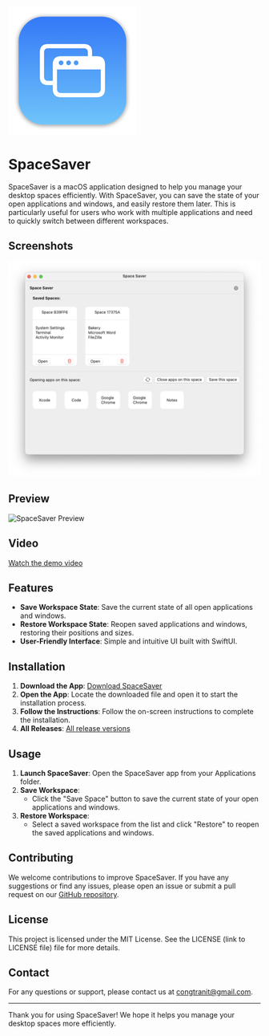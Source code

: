 ![SpaceSaver Logo](docs/mac256.png)

# SpaceSaver

SpaceSaver is a macOS application designed to help you manage your desktop spaces efficiently. With SpaceSaver, you can save the state of your open applications and windows, and easily restore them later. This is particularly useful for users who work with multiple applications and need to quickly switch between different workspaces.

## Screenshots

![SpaceSaver Main Screen](docs/Screenshot%202024-11-08%20at%2016.35.18.png)

## Preview

![SpaceSaver Preview](docs/SpaceSaver%202024-11-08%20at%2016.32.07.gif)

## Video

[Watch the demo video](docs/Screen%20Recording%202024-11-08%20at%2011.36.52.mov)

## Features

- **Save Workspace State**: Save the current state of all open applications and windows.
- **Restore Workspace State**: Reopen saved applications and windows, restoring their positions and sizes.
- **User-Friendly Interface**: Simple and intuitive UI built with SwiftUI.

## Installation

1. **Download the App**: [Download SpaceSaver](https://github.com/tranhuycong/space-saver/releases/download/v1.0.1/Space-Saver-Installer-v1.0.1.dmg)
2. **Open the App**: Locate the downloaded file and open it to start the installation process.
3. **Follow the Instructions**: Follow the on-screen instructions to complete the installation.
4. **All Releases**: [All release versions](https://github.com/tranhuycong/space-saver/releases/)

## Usage

1. **Launch SpaceSaver**: Open the SpaceSaver app from your Applications folder.
2. **Save Workspace**:
   - Click the "Save Space" button to save the current state of your open applications and windows.
3. **Restore Workspace**:
   - Select a saved workspace from the list and click "Restore" to reopen the saved applications and windows.

## Contributing

We welcome contributions to improve SpaceSaver. If you have any suggestions or find any issues, please open an issue or submit a pull request on our [GitHub repository](https://github.com/tranhuycong/space-saver).

## License

This project is licensed under the MIT License. See the LICENSE (link to LICENSE file) file for more details.

## Contact

For any questions or support, please contact us at [congtranit@gmail.com](mailto:congtranit@gmail.com).

---

Thank you for using SpaceSaver! We hope it helps you manage your desktop spaces more efficiently.
